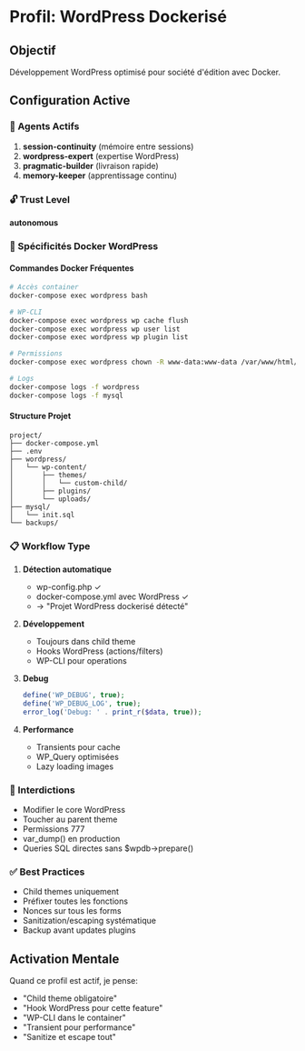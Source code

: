 # Profil: WordPress Dockerisé

## Objectif
Développement WordPress optimisé pour société d'édition avec Docker.

## Configuration Active

### 🧠 Agents Actifs
1. **session-continuity** (mémoire entre sessions)
2. **wordpress-expert** (expertise WordPress)
3. **pragmatic-builder** (livraison rapide)
4. **memory-keeper** (apprentissage continu)

### 🔓 Trust Level
**autonomous**

### 🐳 Spécificités Docker WordPress

#### Commandes Docker Fréquentes
```bash
# Accès container
docker-compose exec wordpress bash

# WP-CLI
docker-compose exec wordpress wp cache flush
docker-compose exec wordpress wp user list
docker-compose exec wordpress wp plugin list

# Permissions
docker-compose exec wordpress chown -R www-data:www-data /var/www/html/wp-content

# Logs
docker-compose logs -f wordpress
docker-compose logs -f mysql
```

#### Structure Projet
```
project/
├── docker-compose.yml
├── .env
├── wordpress/
│   └── wp-content/
│       ├── themes/
│       │   └── custom-child/
│       ├── plugins/
│       └── uploads/
├── mysql/
│   └── init.sql
└── backups/
```

### 📋 Workflow Type

1. **Détection automatique**
   - wp-config.php ✓
   - docker-compose.yml avec WordPress ✓
   - → "Projet WordPress dockerisé détecté"

2. **Développement**
   - Toujours dans child theme
   - Hooks WordPress (actions/filters)
   - WP-CLI pour operations

3. **Debug**
   ```php
   define('WP_DEBUG', true);
   define('WP_DEBUG_LOG', true);
   error_log('Debug: ' . print_r($data, true));
   ```

4. **Performance**
   - Transients pour cache
   - WP_Query optimisées
   - Lazy loading images

### 🚫 Interdictions
- Modifier le core WordPress
- Toucher au parent theme
- Permissions 777
- var_dump() en production
- Queries SQL directes sans $wpdb->prepare()

### ✅ Best Practices
- Child themes uniquement
- Préfixer toutes les fonctions
- Nonces sur tous les forms
- Sanitization/escaping systématique
- Backup avant updates plugins

## Activation Mentale
Quand ce profil est actif, je pense:
- "Child theme obligatoire"
- "Hook WordPress pour cette feature"
- "WP-CLI dans le container"
- "Transient pour performance"
- "Sanitize et escape tout"
